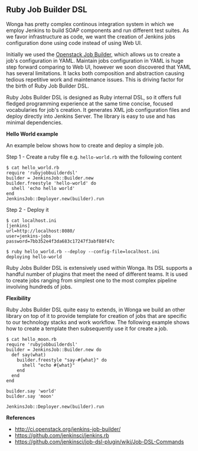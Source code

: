 ## Ruby Job Builder DSL

Wonga has pretty complex continous integration system in which we employ Jenkins to build SOAP components and run different test suites. As we favor infrastructure as code, we want the creation of Jenkins jobs configuration done using code instead of using Web UI.

Initially we used the [Openstack Job Builder](http://ci.openstack.org/jenkins-job-builder/), which allows us to create a job's configuration in YAML. Maintain jobs configuration in YAML is huge step forward comparing to Web UI, however we soon discovered that YAML has several limitations. It lacks both composition and abstraction causing tedious repetitive work and maintenance issues. This is driving factor for the birth of Ruby Job Builder DSL.

Ruby Jobs Builder DSL is designed as Ruby internal DSL, so it offers full fledged programming experience at the same time concise, focused vocabularies for job's creation. It generates XML job configuration files and deploy directly into Jenkins Server. The library is easy to use and has minimal dependencies. 

**Hello World example**

An example below shows how to create and deploy a simple job.

Step 1 - Create a ruby file e.g. `hello-world.rb` with the following content

    $ cat hello_world.rb
    require 'rubyjobbuilderdsl'
    builder = JenkinsJob::Builder.new
    builder.freestyle 'hello-world' do
      shell 'echo hello world'
    end
    JenkinsJob::Deployer.new(builder).run

Step 2 - Deploy it

    $ cat localhost.ini
    [jenkins]
    url=http://localhost:8080/
    user=jenkins-jobs
    password=7bb352e4f3da683c17247f3abf88f47c

    $ ruby hello_world.rb --deploy --config-file=localhost.ini
    deploying hello-world

Ruby Jobs Builder DSL is extensively used within Wonga. Its DSL supports a handful number of plugins that meet the need of different teams. It is used to create jobs ranging from simplest one to the most complex pipeline involving hundreds of jobs.

**Flexibility**

Ruby Jobs Builder DSL quite easy to extends, in Wonga we build an other library on top of it to provide template for creation of jobs that are specific to our technology stacks and work workflow. The following example shows how to create a template then subsequently use it for create a job.

    $ cat hello_moon.rb
    require 'rubyjobbuilderdsl'
    builder = JenkinsJob::Builder.new do
      def say(what)
        builder.freestyle "say-#{what}" do
          shell "echo #{what}"
        end
      end
    end

    builder.say 'world'
    builder.say 'moon'
    
    JenkinsJob::Deployer.new(builder).run


**References**

* http://ci.openstack.org/jenkins-job-builder/
* https://github.com/jenkinsci/jenkins.rb
* https://github.com/jenkinsci/job-dsl-plugin/wiki/Job-DSL-Commands
